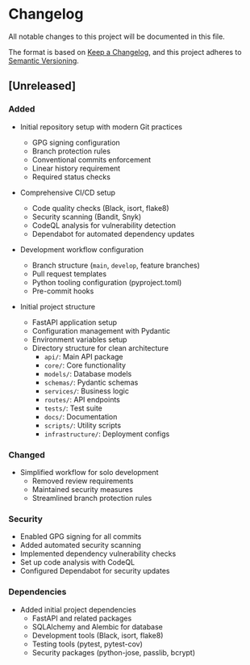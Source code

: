 # Changelog

All notable changes to this project will be documented in this file.

The format is based on [Keep a Changelog](https://keepachangelog.com/en/1.0.0/),
and this project adheres to [Semantic Versioning](https://semver.org/spec/v2.0.0.html).

## [Unreleased]

### Added
- Initial repository setup with modern Git practices
  - GPG signing configuration
  - Branch protection rules
  - Conventional commits enforcement
  - Linear history requirement
  - Required status checks

- Comprehensive CI/CD setup
  - Code quality checks (Black, isort, flake8)
  - Security scanning (Bandit, Snyk)
  - CodeQL analysis for vulnerability detection
  - Dependabot for automated dependency updates

- Development workflow configuration
  - Branch structure (`main`, `develop`, feature branches)
  - Pull request templates
  - Python tooling configuration (pyproject.toml)
  - Pre-commit hooks

- Initial project structure
  - FastAPI application setup
  - Configuration management with Pydantic
  - Environment variables setup
  - Directory structure for clean architecture
    - `api/`: Main API package
    - `core/`: Core functionality
    - `models/`: Database models
    - `schemas/`: Pydantic schemas
    - `services/`: Business logic
    - `routes/`: API endpoints
    - `tests/`: Test suite
    - `docs/`: Documentation
    - `scripts/`: Utility scripts
    - `infrastructure/`: Deployment configs

### Changed
- Simplified workflow for solo development
  - Removed review requirements
  - Maintained security measures
  - Streamlined branch protection rules

### Security
- Enabled GPG signing for all commits
- Added automated security scanning
- Implemented dependency vulnerability checks
- Set up code analysis with CodeQL
- Configured Dependabot for security updates

### Dependencies
- Added initial project dependencies
  - FastAPI and related packages
  - SQLAlchemy and Alembic for database
  - Development tools (Black, isort, flake8)
  - Testing tools (pytest, pytest-cov)
  - Security packages (python-jose, passlib, bcrypt)